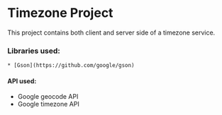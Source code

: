 # Timezone Project

This project contains both client and server side of a timezone service.



### Libraries used:

    * [Gson](https://github.com/google/gson)
    
    
#### API used:

* Google geocode API
* Google timezone API
